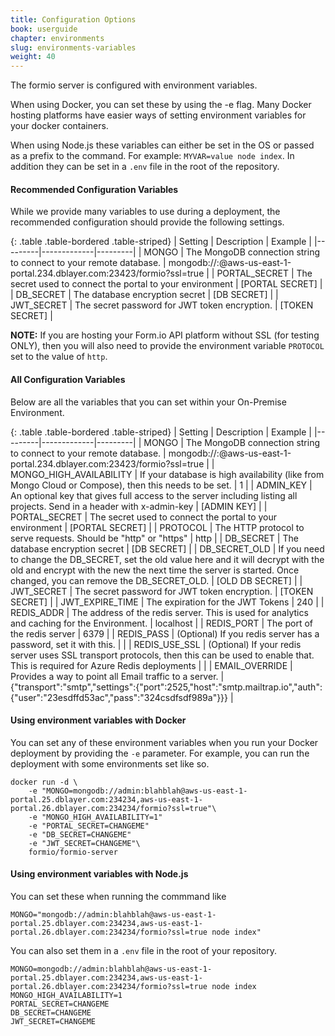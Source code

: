 ```yaml
---
title: Configuration Options
book: userguide
chapter: environments
slug: environments-variables
weight: 40
---
```

The formio server is configured with environment variables. 

When using Docker, you can set these by using the -e flag. Many Docker hosting platforms have easier ways of setting environment variables for your docker containers.

When using Node.js these variables can either be set in the OS or passed as a prefix to the command. For example: ```MYVAR=value node index```. In addition they can be set in a ```.env``` file in the root of the repository.

#### Recommended Configuration Variables
While we provide many variables to use during a deployment, the recommended configuration should provide the following settings.

{: .table .table-bordered .table-striped}
| Setting | Description | Example |
|---------|-------------|---------|
| MONGO | The MongoDB connection string to connect to your remote database. | mongodb://<username>:<password>@aws-us-east-1-portal.234.dblayer.com:23423/formio?ssl=true |
| PORTAL_SECRET | The secret used to connect the portal to your environment | [PORTAL SECRET] |
| DB_SECRET | The database encryption secret | [DB SECRET] |
| JWT_SECRET | The secret password for JWT token encryption. | [TOKEN SECRET] |

**NOTE:** If you are hosting your Form.io API platform without SSL (for testing ONLY), then you will also need to provide the environment variable ```PROTOCOL``` set to the value of ```http```.

#### All Configuration Variables

Below are all the variables that you can set within your On-Premise Environment.

{: .table .table-bordered .table-striped}
| Setting | Description | Example |
|---------|-------------|---------|
| MONGO | The MongoDB connection string to connect to your remote database. | mongodb://<username>:<password>@aws-us-east-1-portal.234.dblayer.com:23423/formio?ssl=true |
| MONGO_HIGH_AVAILABILITY | If your database is high availability (like from Mongo Cloud or Compose), then this needs to be set. | 1 |
| ADMIN_KEY | An optional key that gives full access to the server including listing all projects. Send in a header with x-admin-key | [ADMIN KEY] |
| PORTAL_SECRET | The secret used to connect the portal to your environment | [PORTAL SECRET] |
| PROTOCOL | The HTTP protocol to serve requests. Should be "http" or "https" | http |
| DB_SECRET | The database encryption secret | [DB SECRET] |
| DB_SECRET_OLD | If you need to change the DB_SECRET, set the old value here and it will decrypt with the old and encrypt with the new the next time the server is started. Once changed, you can remove the DB_SECRET_OLD. | [OLD DB SECRET] |
| JWT_SECRET | The secret password for JWT token encryption. | [TOKEN SECRET] |
| JWT_EXPIRE_TIME | The expiration for the JWT Tokens | 240 |
| REDIS_ADDR | The address of the redis server. This is used for analytics and caching for the Environment. | localhost |
| REDIS_PORT | The port of the redis server | 6379 |
| REDIS_PASS | (Optional) If you redis server has a password, set it with this. |  |
| REDIS_USE_SSL | (Optional) If your redis server uses SSL transport protocols, then this can be used to enable that. This is required for Azure Redis deployments | |
| EMAIL_OVERRIDE | Provides a way to point all Email traffic to a server. | {"transport":"smtp","settings":{"port":2525,"host":"smtp.mailtrap.io","auth":{"user":"23esdffd53ac","pass":"324csdfsdf989a"}}} |

#### Using environment variables with Docker

You can set any of these environment variables when you run your Docker deployment by providing the ```-e``` parameter. For example, you can run the deployment with some environments set like so.

    docker run -d \
        -e "MONGO=mongodb://admin:blahblah@aws-us-east-1-portal.25.dblayer.com:234234,aws-us-east-1-portal.26.dblayer.com:234234/formio?ssl=true"\
        -e "MONGO_HIGH_AVAILABILITY=1"
        -e "PORTAL_SECRET=CHANGEME"
        -e "DB_SECRET=CHANGEME"
        -e "JWT_SECRET=CHANGEME"\
        formio/formio-server

#### Using environment variables with Node.js

You can set these when running the commmand like

```MONGO="mongodb://admin:blahblah@aws-us-east-1-portal.25.dblayer.com:234234,aws-us-east-1-portal.26.dblayer.com:234234/formio?ssl=true node index"```

You can also set them in a ```.env``` file in the root of your repository.

```
MONGO=mongodb://admin:blahblah@aws-us-east-1-portal.25.dblayer.com:234234,aws-us-east-1-portal.26.dblayer.com:234234/formio?ssl=true node index
MONGO_HIGH_AVAILABILITY=1
PORTAL_SECRET=CHANGEME
DB_SECRET=CHANGEME
JWT_SECRET=CHANGEME
```